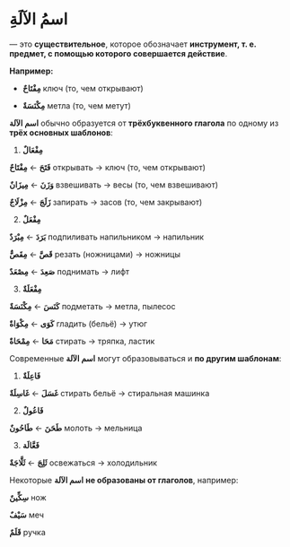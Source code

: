 ﻿# اسمُ الآلَةِ

 — это **существительное**, которое обозначает **инструмент, т. е. предмет, с помощью которого совершается действие**.


**Например:**

-   **مِفْتَاحٌ**
ключ (то, чем открывают)
    
-   **مِكْنَسَةٌ**
метла (то, чем метут)
  

**اسم الآلة** обычно образуется от **трёхбуквенного глагола**
по одному из **трёх основных шаблонов**:

1. **مِفْعَالٌ**

**فَتَحَ** ← **مِفْتَاحٌ**
открывать → ключ (то, чем открывают)

**وَزَنَ** ← **مِيزَانٌ**
взвешивать → весы (то, чем взвешивают)

**زَلَجَ** ← **مِزْلَاجٌ**
запирать → засов (то, чем закрывают)


2. **مِفْعَلٌ**

**بَرَدَ** ← **مِبْرَدٌ**
подпиливать напильником → напильник 

**قَصَّ** ← **مِقَصٌّ**
резать (ножницами) → ножницы 

**صَعِدَ** ← **مِصْعَدٌ**
поднимать → лифт 

3. **مِفْعَلَةٌ**

**كَنَسَ** ← **مِكْنَسَةٌ**
подметать → метла, пылесос 


**كَوَى** ← **مِكْوَاةٌ**
гладить (бельё) → утюг


**مَحَا** ← **مِمْحَاةٌ**
стирать → тряпка, ластик



Современные **اسم الآلة** могут образовываться и **по другим шаблонам**:


1. **فَاعِلَةٌ**

**غَسَلَ** ← **غَاسِلَةٌ**
стирать бельё → стиральная машинка 


2. **فَاعُولٌ**

**طَحَنَ** ← **طَاحُونٌ**
молоть → мельница

3. **فَعَّالَة**

**ثَلِجَ** ← **ثَلَّاجَةٌ**
освежаться → холодильник


Некоторые **اسم الآلة** **не образованы от глаголов**, например:

**سِكِّينٌ**
нож

**سَيْفٌ**
меч

**قَلَمٌ**
ручка

